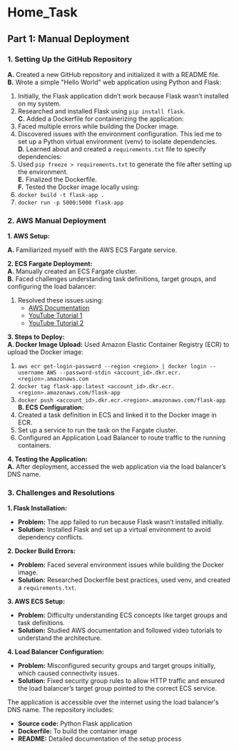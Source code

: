# Home_Task

## Part 1: Manual Deployment

### 1. Setting Up the GitHub Repository
**A.** Created a new GitHub repository and initialized it with a README file.  
**B.** Wrote a simple "Hello World" web application using Python and Flask:  
   1. Initially, the Flask application didn’t work because Flask wasn’t installed on my system.  
   2. Researched and installed Flask using `pip install flask`.  
**C.** Added a Dockerfile for containerizing the application:  
   1. Faced multiple errors while building the Docker image.  
   2. Discovered issues with the environment configuration. This led me to set up a Python virtual environment (venv) to isolate dependencies.  
**D.** Learned about and created a `requirements.txt` file to specify dependencies:  
   1. Used `pip freeze > requirements.txt` to generate the file after setting up the environment.  
**E.** Finalized the Dockerfile.  
**F.** Tested the Docker image locally using:  
   1. `docker build -t flask-app .`  
   2. `docker run -p 5000:5000 flask-app`  

### 2. AWS Manual Deployment
**1. AWS Setup:**  

**A.** Familiarized myself with the AWS ECS Fargate service.  

**2. ECS Fargate Deployment:**  
**A.** Manually created an ECS Fargate cluster.  
**B.** Faced challenges understanding task definitions, target groups, and configuring the load balancer:  
   1. Resolved these issues using:  
      - [AWS Documentation](https://docs.aws.amazon.com/ecs/latest/userguide/Welcome.html)  
      - [YouTube Tutorial 1](https://www.youtube.com/watch?v=0UG2x2iWerk&t=23s)  
      - [YouTube Tutorial 2](https://www.youtube.com/watch?v=o7s-eigrMAI)  

**3. Steps to Deploy:**  
**A. Docker Image Upload:** Used Amazon Elastic Container Registry (ECR) to upload the Docker image:  
   1. `aws ecr get-login-password --region <region> | docker login --username AWS --password-stdin <account_id>.dkr.ecr.<region>.amazonaws.com`  
   2. `docker tag flask-app:latest <account_id>.dkr.ecr.<region>.amazonaws.com/flask-app`  
   3. `docker push <account_id>.dkr.ecr.<region>.amazonaws.com/flask-app`  
**B. ECS Configuration:**  
   1. Created a task definition in ECS and linked it to the Docker image in ECR.  
   2. Set up a service to run the task on the Fargate cluster.  
   3. Configured an Application Load Balancer to route traffic to the running containers.  

**4. Testing the Application:**  
**A.** After deployment, accessed the web application via the load balancer’s DNS name.  

### 3. Challenges and Resolutions
**1. Flask Installation:**  
   - **Problem:** The app failed to run because Flask wasn’t installed initially.  
   - **Solution:** Installed Flask and set up a virtual environment to avoid dependency conflicts.  

**2. Docker Build Errors:**  
   - **Problem:** Faced several environment issues while building the Docker image.  
   - **Solution:** Researched Dockerfile best practices, used venv, and created a `requirements.txt`.  

**3. AWS ECS Setup:**  
   - **Problem:** Difficulty understanding ECS concepts like target groups and task definitions.  
   - **Solution:** Studied AWS documentation and followed video tutorials to understand the architecture.  

**4. Load Balancer Configuration:**  
   - **Problem:** Misconfigured security groups and target groups initially, which caused connectivity issues.  
   - **Solution:** Fixed security group rules to allow HTTP traffic and ensured the load balancer’s target group pointed to the correct ECS service.  

The application is accessible over the internet using the load balancer's DNS name. The repository includes:  
- **Source code:** Python Flask application  
- **Dockerfile:** To build the container image  
- **README:** Detailed documentation of the setup process  

